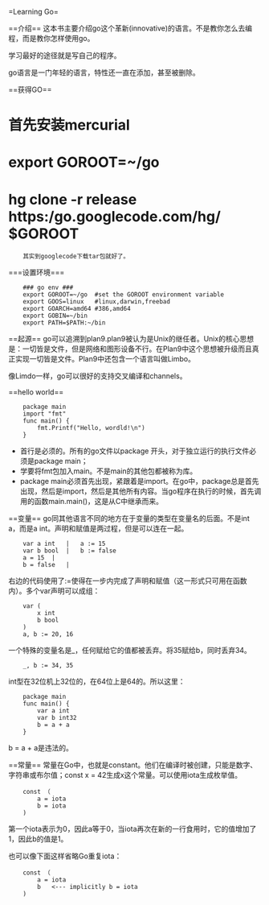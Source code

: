 =Learning Go=

==介绍==
这本书主要介绍go这个革新(innovative)的语言。不是教你怎么去编程，而是教你怎样使用go。

学习最好的途径就是写自己的程序。

go语言是一门年轻的语言，特性还一直在添加，甚至被删除。

==获得GO==
# 首先安装mercurial
# export GOROOT=~/go
# hg clone -r release https:/go.googlecode.com/hg/ $GOROOT

```
    其实到googlecode下载tar包就好了。
```
===设置环境===
```
    ### go env ###
    export GOROOT=~/go	#set the GOROOT environment variable
    export GOOS=linux	#linux,darwin,freebad
    export GOARCH=amd64	#386,amd64
    export GOBIN=~/bin
    export PATH=$PATH:~/bin
```

==起源==
go可以追溯到plan9.plan9被认为是Unix的继任者。Unix的核心思想是：一切皆是文件，但是网络和图形设备不行。在Plan9中这个思想被升级而且真正实现一切皆是文件。Plan9中还包含一个语言叫做Limbo。

像Limdo一样，go可以很好的支持交叉编译和channels。

==hello world==
```
    package main
    import "fmt"
    func main() {
    	fmt.Printf("Hello, wordld!\n")
    }
```
* 首行是必须的。所有的go文件以package <something>开头，对于独立运行的执行文件必须是package main；
* 学要将fmt包加入main。不是main的其他包都被称为库。
* package main必须首先出现，紧跟着是import。在go中，package总是首先出现，然后是import，然后是其他所有内容。当go程序在执行的时候，首先调用的函数main.main()，这是从C中继承而来。

==变量==
go同其他语言不同的地方在于变量的类型在变量名的后面。不是int a，而是a int。声明和赋值是两过程，但是可以连在一起。
```
    var a int	|	a := 15
    var b bool	|	b := false
    a = 15	|
    b = false	|
```

右边的代码使用了:=使得在一步内完成了声明和赋值（这一形式只可用在函数内）。多个var声明可以成组：
```
    var (
    	x int
    	b bool
    )
    a, b := 20, 16
```

一个特殊的变量名是_，任何赋给它的值都被丢弃。将35赋给b，同时丢弃34。
```
    _, b := 34, 35
```

int型在32位机上32位的，在64位上是64的。所以这里：
```
    package main
    func main() {
     	var a int
    	var b int32
    	b = a + a
    }
```
b = a + a是违法的。

==常量==
常量在Go中，也就是constant。他们在编译时被创建，只能是数字、字符串或布尔值；const x = 42生成x这个常量。可以使用iota生成枚举值。
``` 
    const （
    	a = iota
    	b = iota
    )
```
第一个iota表示为0，因此a等于0，当iota再次在新的一行食用时，它的值增加了1，因此b的值是1。

也可以像下面这样省略Go重复iota：
```
    const （
    	a = iota
    	b	<--- implicitly b = iota
    )
```
